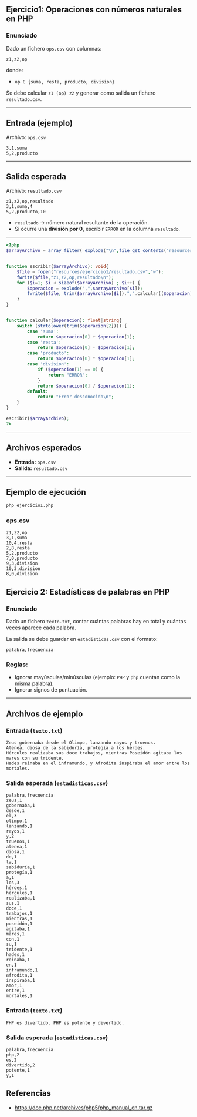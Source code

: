 ## Ejercicio1: Operaciones con números naturales en PHP

### Enunciado

Dado un fichero `ops.csv` con columnas:

```code
z1,z2,op
```

donde:

- `op ∈ {suma, resta, producto, division}`  

Se debe calcular `z1 (op) z2` y generar como salida un fichero `resultado.csv`.

---

## Entrada (ejemplo)

Archivo: `ops.csv`

```csv
3,1,suma
5,2,producto
```

---

## Salida esperada

Archivo: `resultado.csv`

```csv
z1,z2,op,resultado
3,1,suma,4
5,2,producto,10
```

- `resultado` → número natural resultante de la operación.  
- Si ocurre una **división por 0**, escribir `ERROR` en la columna `resultado`.

---
```php
<?php
$arrayArchivo = array_filter( explode("\n",file_get_contents("resources/ejercicio1/ops.csv")));


function escribir($arrayArchivo): void{
    $file = fopen("resources/ejercicio1/resultado.csv","w");
    fwrite($file,"z1,z2,op,resultado\n");
    for ($i=1; $i < sizeof($arrayArchivo) ; $i++) {
        $operacion = explode(",",$arrayArchivo[$i]);
        fwrite($file, trim($arrayArchivo[$i]).",".calcular(($operacion))."\n");
    }
}


function calcular($operacion): float|string{
    switch (strtolower(trim($operacion[2]))) {
        case 'suma':
            return $operacion[0] + $operacion[1];
        case 'resta':
            return $operacion[0] - $operacion[1];
        case 'producto':
            return $operacion[0] * $operacion[1];
        case 'division':
            if ($operacion[1] == 0) {
                return "ERROR";
            }
            return $operacion[0] / $operacion[1];
        default:
            return "Error desconocido\n";
    }
}

escribir($arrayArchivo);
?>
```

---

## Archivos esperados

- **Entrada:** `ops.csv`  
- **Salida:** `resultado.csv`  

---

## Ejemplo de ejecución

```bash
php ejercicio1.php
```

### ops.csv

```code
z1,z2,op
3,1,suma
10,4,resta
2,8,resta
5,2,producto
7,0,producto
9,3,division
10,3,division
8,0,division
```

## Ejercicio 2: Estadísticas de palabras en PHP

### Enunciado

Dado un fichero `texto.txt`, contar cuántas palabras hay en total y cuántas veces aparece cada palabra.  

La salida se debe guardar en `estadisticas.csv` con el formato:

```code
palabra,frecuencia
```

### Reglas:

- Ignorar mayúsculas/minúsculas (ejemplo: `PHP` y `php` cuentan como la misma palabra).  
- Ignorar signos de puntuación.  

---

## Archivos de ejemplo

### Entrada (`texto.txt`)

```code
Zeus gobernaba desde el Olimpo, lanzando rayos y truenos. 
Atenea, diosa de la sabiduría, protegía a los héroes. 
Hércules realizaba sus doce trabajos, mientras Poseidón agitaba los mares con su tridente. 
Hades reinaba en el inframundo, y Afrodita inspiraba el amor entre los mortales.
```

### Salida esperada (`estadisticas.csv`)

```code
palabra,frecuencia
zeus,1
gobernaba,1
desde,1
el,3
olimpo,1
lanzando,1
rayos,1
y,2
truenos,1
atenea,1
diosa,1
de,1
la,1
sabiduría,1
protegía,1
a,1
los,3
héroes,1
hércules,1
realizaba,1
sus,1
doce,1
trabajos,1
mientras,1
poseidón,1
agitaba,1
mares,1
con,1
su,1
tridente,1
hades,1
reinaba,1
en,1
inframundo,1
afrodita,1
inspiraba,1
amor,1
entre,1
mortales,1
```

### Entrada (`texto.txt`)

```code
PHP es divertido. PHP es potente y divertido.
```

### Salida esperada (`estadisticas.csv`)

```code
palabra,frecuencia
php,2
es,2
divertido,2
potente,1
y,1
```


## Referencias

- https://doc.php.net/archives/php5/php_manual_en.tar.gz
